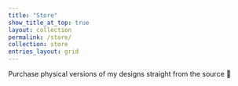 ```yaml
---
title: "Store"
show_title_at_top: true
layout: collection
permalink: /store/
collection: store
entries_layout: grid
---
```


Purchase physical versions of my designs straight from the source 📍

